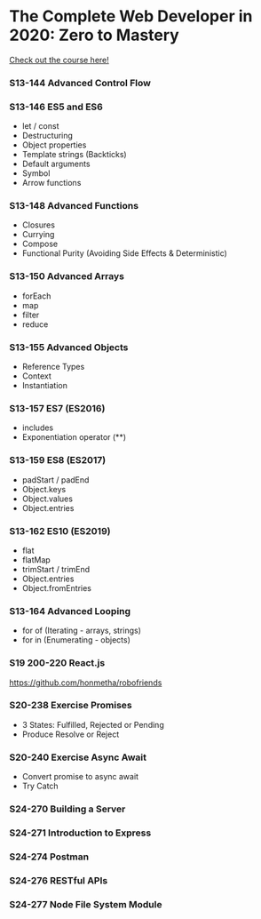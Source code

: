 # The Complete Web Developer in 2020: Zero to Mastery
[Check out the course here!](https://www.udemy.com/course/the-complete-web-developer-zero-to-mastery/)

### S13-144 Advanced Control Flow

### S13-146 ES5 and ES6
- let / const
- Destructuring
- Object properties
- Template strings (Backticks)
- Default arguments
- Symbol
- Arrow functions

### S13-148 Advanced Functions
- Closures
- Currying
- Compose
- Functional Purity (Avoiding Side Effects & Deterministic)

### S13-150 Advanced Arrays
- forEach
- map
- filter
- reduce

### S13-155 Advanced Objects
- Reference Types
- Context
- Instantiation

### S13-157 ES7 (ES2016)
- includes
- Exponentiation operator (**)

### S13-159 ES8 (ES2017)
- padStart / padEnd
- Object.keys
- Object.values
- Object.entries

### S13-162 ES10 (ES2019)
- flat
- flatMap
- trimStart / trimEnd
- Object.entries
- Object.fromEntries

### S13-164 Advanced Looping
- for of (Iterating - arrays, strings)
- for in (Enumerating - objects)

### S19 200-220 React.js
https://github.com/honmetha/robofriends

### S20-238 Exercise Promises
- 3 States: Fulfilled, Rejected or Pending
- Produce Resolve or Reject

### S20-240 Exercise Async Await
- Convert promise to async await
- Try Catch

### S24-270 Building a Server

### S24-271 Introduction to Express

### S24-274 Postman

### S24-276 RESTful APIs

### S24-277 Node File System Module
